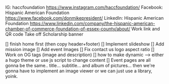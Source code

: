 

IG: haccfoundation
https://www.instagram.com/haccfoundation/
Facebook: Hispanic American Foundation
https://www.facebook.com/donmikepresident/
LinkedIn: Hispanic American Foundation
https://www.linkedin.com/company/the-hispanic-american-chamber-of-commerce-foundation-of-essex-county/about/
Work link and QR code
Take off Scholarship banner

<!-- Aug 24 -->

 [] finish home first (then copy header+footer)
 [] Implement slideshow
 [] Add mission image
 [] Add event Images
 [] Fix contact us logo aspect ratio
 [] Work on OG tags (image and description)
 [] how to make dynamic --> either a hugo theme or use js script to change content
 [] Event pages are all gonna be the same..
title... subtitle... and album of pictures...
then we're gonna have to implement an image viewer or we can just use a library, yoink.